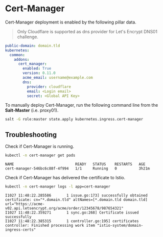 # Cert-Manager



Cert-Manager deployment is enabled by the following pillar data.

> Only Cloudflare is supported as dns provider for Let's Encrypt DNS01 challenge.

```yaml
public-domain: domain.tld
kubernetes:
  common:
    addons:
      cert_manager:
        enabled: True
        version: 0.11.0
        acme_email: username@example.com
        dns:
          provider: cloudflare
          email: <Login email>
          secret: <Global API Key>
```

To manually deploy Cert-Manager, run the following command line from the **Salt-Master** (i.e. proxy01).

```bash
salt -G role:master state.apply kubernetes.ingress.cert-manager
```
## Troubleshooting

Check if Cert-Manager is running.

```bash
kubectl -n cert-manager get pods
```

```text
NAME                            READY   STATUS    RESTARTS   AGE
cert-manager-546bc6c88f-4f994   1/1     Running   0          3h21m
```

Check if Cert-Manager has delivered the certificate to Istio.

```bash
kubectl -n cert-manager logs -l app=cert-manager
```

```text
I1027 11:48:22.285586       1 issue.go:173] successfully obtained certificate: cn="*.domain.tld" altNames=[*.domain.tld domain.tld] url="https://acme-v02.api.letsencrypt.org/acme/order/12345678/987654321"
I1027 11:48:22.359271       1 sync.go:268] Certificate issued successfully
I1027 11:48:22.385315       1 controller.go:195] certificates controller: Finished processing work item "istio-system/domain-ingress-certs"
```
